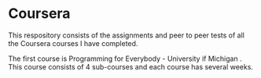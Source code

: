 # Coursera
This respository consists of the assignments and peer to peer tests of all the Coursera courses I have completed.

The first course is Programming for Everybody - University if Michigan . 
  This course consists of 4 sub-courses and each course has several weeks. 
